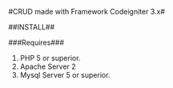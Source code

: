 #CRUD made with Framework Codeigniter 3.x#

##INSTALL##

###Requires###

1. PHP 5 or superior.
2. Apache Server 2
3. Mysql Server 5 or superior.

